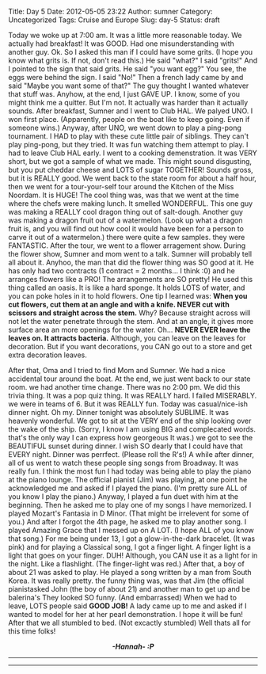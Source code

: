 Title: Day 5
Date: 2012-05-05 23:22
Author: sumner
Category: Uncategorized
Tags: Cruise and Europe
Slug: day-5
Status: draft

Today we woke up at 7:00 am. It was a little more reasonable today. We
actually had breakfast! It was GOOD. Had one misunderstanding with
another guy. Ok. So I asked this man if I could have some grits. (I hope
you know what grits is. If not, don't read this.) He said "what?" I said
"grits!" And I pointed to the sign that said grits. He said "you want
egg?" You see, the eggs were behind the sign. I said "No!" Then a french
lady came by and said "Maybe you want some of that?" The guy thought I
wanted whatever that stuff was. Anyhow, at the end, I just GAVE UP. I
know, some of you might think me a quitter. But I'm not. It actually was
harder than it actually sounds. After breakfast, Sumner and I went to
Club HAL. We palyed UNO. I won first place. (Apparently, people on the
boat like to keep going. Even if someone wins.) Anyway, after UNO, we
went down to play a ping-pong tournament. I HAD to play with these cute
little pair of siblings. They can't play ping-pong, but they tried. It
was fun watching them attempt to play. I had to leave Club HAL early. I
went to a cooking demenstration. It was VERY short, but we got a sample
of what we made. This might sound disgusting, but you put cheddar cheese
and LOTS of sugar TOGETHER! Sounds gross, but it is REALLY good. We went
back to the state room for about a half hour, then we went for a
tour-your-self tour around the Kitchen of the Miss Noordam. It is HUGE!
The cool thing was, was that we went at the time where the chefs were
making lunch. It smelled WONDERFUL. This one guy was making a REALLY
cool dragon thing out of salt-dough. Another guy was making a dragon
fruit out of a watermelon. (Look up what a dragon fruit is, and you will
find out how cool it would have been for a person to carve it out of a
watermelon.) there were quite a few samples. they were FANTASTIC. After
the tour, we went to a flower arragement show. During the flower show,
Sumner and mom went to a talk. Sumner will probably tell all about it.
Anyhoo, the man that did the flower thing was SO good at it. He has only
had two contracts (1 contract = 2 months... I think :0) and he arranges
flowers like a PRO! The arrangements are SO pretty! He used this thing
called an oasis. It is like a hard sponge. It holds LOTS of water, and
you can poke holes in it to hold flowers. One tip I learned was: **When
you cut flowers, cut them at an angle and with a knife. NEVER cut with
scissors and straight across the stem.** Why? Because straight across
will not let the water penetrate through the stem. And at an angle, it
gives more surface area an more openings for the water. Oh... **NEVER
EVER leave the leaves on. It attracts bacteria.** Although, you can
leave on the leaves for decoration. But if you want decorations, you CAN
go out to a store and get extra decoration leaves.

After that, Oma and I tried to find Mom and Sumner. We had a nice
accidental tour around the boat. At the end, we just went back to our
state room. we had another time change. There was no 2:00 pm. We did
this trivia thing. It was a pop quiz thing. It was REALLY hard. I failed
MISERABLY. we were in teams of 6. But it was REALLY fun. Today was
casual/nice-ish dinner night. Oh my. Dinner tonight was absolutely
SUBLIME. It was heavenly wonderful. We got to sit at the VERY end of the
ship looking over the wake of the ship. (Sorry, I know I am using BIG
and complecated words. that's the only way I can express how georgeous
It was.) we got to see the BEAUTIFUL sunset during dinner. I wish SO
dearly that I could have that EVERY night. Dinner was perrfect. (Please
roll the R's!) A while after dinner, all of us went to watch these
people sing songs from Broadway. It was really fun. I think the most fun
I had today was being able to play the piano at the piano lounge. The
official pianist (Jim) was playing, at one point he acknowledged me and
asked if I played the piano. (I'm pretty sure ALL of you know I play the
piano.) Anyway, I played a fun duet with him at the beginning. Then he
asked me to play one of my songs I have memorized. I played Mozart's
Fantasia in D Minor. (That might be irrelevent for some of you.) And
after I forgot the 4th page, he asked me to play another song. I played
Amazing Grace that I messed up on A LOT. (I hope ALL of you know that
song.) For me being under 13, I got a glow-in-the-dark bracelet. (It was
pink) and for playing a Classical song, I got a finger light. A finger
light is a light that goes on your finger. DUH! Although, you CAN use it
as a light for in the night. Like a flashlight. (The finger-light was
red.) After that, a boy of about 21 was asked to play. He played a song
written by a man from South Korea. It was really pretty. the funny thing
was, was that Jim (the official pianistasked John (the boy of about 21)
and another man to get up and be balerina's They looked SO funny. (And
embarrassed) When we had to leave, LOTS people said **GOOD JOB!** A lady
came up to me and asked if I wanted to model for her at her pearl
demonstration. I hope it will be fun! After that we all stumbled to bed.
(Not excactly stumbled) Well thats all for this time folks!  
  

<div align="CENTER">

***-Hannah- :P***

</div>

***  
***
